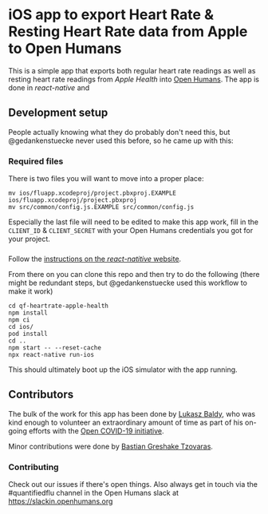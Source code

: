# iOS app to export Heart Rate & Resting Heart Rate data from Apple to Open Humans

This is a simple app that exports both regular heart rate readings as well as resting heart rate readings from _Apple Health_ into [Open Humans](https://www.openhumans.org). The app is done in _react-native_ and

## Development setup

People actually knowing what they do probably don't need this, but @gedankenstuecke never used this before, so he came up with this:

### Required files
There is two files you will want to move into a proper place:

```
mv ios/fluapp.xcodeproj/project.pbxproj.EXAMPLE ios/fluapp.xcodeproj/project.pbxproj
mv src/common/config.js.EXAMPLE src/common/config.js
```

Especially the last file will need to be edited to make this app work, fill in the `CLIENT_ID` & `CLIENT_SECRET` with your Open Humans credentials you got for your project.

###
Follow the [instructions on the _react-natitive_ website](https://reactnative.dev/docs/environment-setup).

From there on you can clone this repo and then try to do the following (there might be redundant steps, but @gedankenstuecke used this workflow to make it work)

```
cd qf-heartrate-apple-health
npm install
npm ci
cd ios/
pod install
cd ..
npm start -- --reset-cache
npx react-native run-ios
```

This should ultimately boot up the iOS simulator with the app running.

## Contributors

The bulk of the work for this app has been done by [Lukasz Baldy](https://www.linkedin.com/in/lukasz-baldy-26318b44/),
who was kind enough to volunteer an extraordinary amount of time as part of his on-going efforts with the [Open COVID-19 initiative](https://app.jogl.io/program/opencovid19).

Minor contributions were done by [Bastian Greshake Tzovaras](https://github.com/gedankenstuecke).

### Contributing

Check out our issues if there's open things. Also always get in touch via the #quantifiedflu channel in the Open Humans slack at https://slackin.openhumans.org
